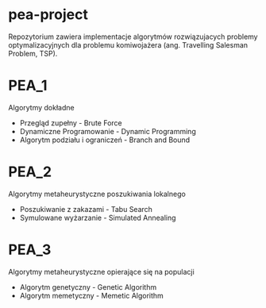 # pea-project
Repozytorium zawiera implementacje algorytmów rozwiązujacych problemy optymalizacyjnych dla problemu komiwojażera (ang. Travelling Salesman Problem, TSP).

# PEA_1
Algorytmy dokładne
* Przegląd zupełny - Brute Force 
* Dynamiczne Programowanie - Dynamic Programming
* Algorytm podziału i ograniczeń - Branch and Bound

# PEA_2
Algorytmy metaheurystyczne poszukiwania lokalnego
* Poszukiwanie z zakazami - Tabu Search
* Symulowane wyżarzanie - Simulated Annealing

# PEA_3
Algorytmy metaheurystyczne  opierające się na populacji
* Algorytm genetyczny - Genetic Algorithm
* Algorytm memetyczny - Memetic Algorithm
